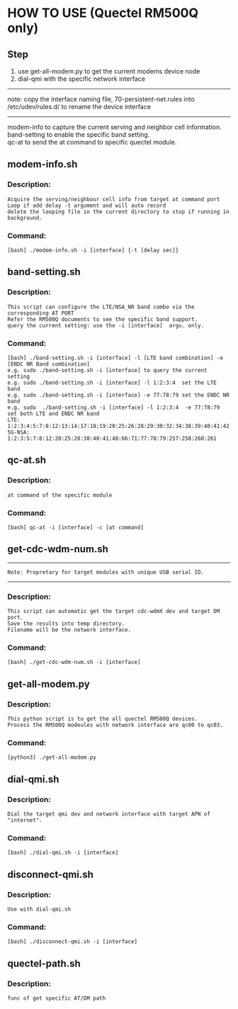 # HOW TO USE (Quectel RM500Q only)   
## Step  
1. use get-all-modem.py to get the current modems device node 
2. dial-qmi with the specific network interface
***
note: copy the interface naming file, 70-persistent-net.rules into /etc/udev/rules.d/ to rename the device interface
***
modem-info to capture the current serving and neighbor cell information.   
band-setting to enable the specific band setting.   
qc-at to send the at command to specific quectel module.  
     
## modem-info.sh  
### Description:  
    Acquire the serving/neighbour cell info from target at command port   
    Loop if add delay -t argument and will auto record 
    delete the looping file in the current directory to stop if running in background.   
### Command:  
    [bash] ./modem-info.sh -i [interface] {-t [delay sec]}   
  
## band-setting.sh   
### Description:  
    This script can configure the LTE/NSA_NR band combo via the corresponding AT PORT  
    Refer the RM500Q documents to see the specific band support. 
    query the current setting: use the -i [interface]  argu. only.   
### Command:   
    [bash] ./band-setting.sh -i [interface] -l [LTE band combination] -e [ENDC NR Band combination]  
    e.g. sudo ./band-setting.sh -i [interface] to query the current setting  
    e.g. sudo ./band-setting.sh -i [interface] -l 1:2:3:4  set the LTE band  
    e.g. sudo ./band-setting.sh -i [interface] -e 77:78:79 set the ENDC NR band   
    e.g. sudo  ./band-setting.sh -i [interface] -l 1:2:3:4  -e 77:78:79 set both LTE and ENDC NR band
    LTE: 1:2:3:4:5:7:8:12:13:14:17:18:19:20:25:26:28:29:30:32:34:38:39:40:41:42:43:46:48:66:71
    5G-NSA: 1:2:3:5:7:8:12:20:25:28:38:40:41:48:66:71:77:78:79:257:258:260:261

## qc-at.sh  
### Description:  
    at command of the specific module   
### Command:   
    [bash] qc-at -i [interface] -c [at command]   

## get-cdc-wdm-num.sh  
***
    Note: Propretary for target modules with unique USB serial ID.
***
### Description:  
    This script can automatic get the target cdc-wdmX dev and target DM port.  
    Save the results into temp directory.   
    Filename will be the network interface.   
### Command:   
    [bash] ./get-cdc-wdm-num.sh -i [interface]    

## get-all-modem.py  
### Description:  
    This python script is to get the all quectel RM500Q devices.   
    Process the RM500Q modeules with network interface are qc00 to qc03.   
### Command:   
    [python3] ./get-all-modem.py  

## dial-qmi.sh   
### Description:  
    Dial the target qmi dev and network interface with target APN of "internet".  
### Command:   
    [bash] ./dial-qmi.sh -i [interface]  
   
## disconnect-qmi.sh   
### Description:   
    Use with dial-qmi.sh   
### Command:  
    [bash] ./disconnect-qmi.sh -i [interface]  
## quectel-path.sh   
### Description:   
    func of get specific AT/DM path
